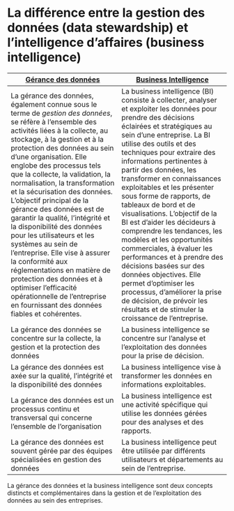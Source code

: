 # **La différence entre la gestion des données (data stewardship) et l’intelligence d’affaires (business intelligence)**
<!-- La gestion des données se concentre sur l’administration et le contrôle des données d’une organisation. Cela inclut de 
* Définir les politiques et les processus pour la collecte, le stockage, la protection et la distribution des données
* Assurer la qualité, l’intégrité et la sécurité des données
* Gérer les cycles de vie des données
* Conformité aux réglementations sur les données

L’intelligence d’affaires, d’un autre côté, se concentre sur l’analyse et l’exploitation des données pour prendre de meilleures décisions commerciales. Cela comprend des activités comme 
* Collecter, intégrer et transformer des données provenant de sources diverses
* Analyser les données pour identifier les tendances, les modèles et les opportunités
* Créer des tableaux de bord, des rapports et des visualisations pour communiquer les informations clés
* Utiliser des techniques avancées comme l’analyse prédictive pour éclairer la prise de décision
 -->

[Gérance des données](../dataStewarding) | [Business Intelligence](../bi)
---|---
La gérance des données, également connue sous le terme de _gestion des données_, se réfère à l’ensemble des activités liées à la collecte, au stockage, à la gestion et à la protection des données au sein d’une organisation. Elle englobe des processus tels que la collecte, la validation, la normalisation, la transformation et la sécurisation des données. L’objectif principal de la gérance des données est de garantir la qualité, l’intégrité et la disponibilité des données pour les utilisateurs et les systèmes au sein de l’entreprise. Elle vise à assurer la conformité aux réglementations en matière de protection des données et à optimiser l’efficacité opérationnelle de l’entreprise en fournissant des données fiables et cohérentes.|La business intelligence (BI)  consiste à collecter, analyser et exploiter les données pour prendre des décisions éclairées et stratégiques au sein d’une entreprise. La BI utilise des outils et des techniques pour extraire des informations pertinentes à partir des données, les transformer en connaissances exploitables et les présenter sous forme de rapports, de tableaux de bord et de visualisations. L’objectif de la BI est d’aider les décideurs à comprendre les tendances, les modèles et les opportunités commerciales, à évaluer les performances et à prendre des décisions basées sur des données objectives. Elle permet d’optimiser les processus, d’améliorer la prise de décision, de prévoir les résultats et de stimuler la croissance de l’entreprise.
La gérance des données se concentre sur la collecte, la gestion et la protection des données | La business intelligence se concentre sur l’analyse et l’exploitation des données pour la prise de décision.
La gérance des données est axée sur la qualité, l’intégrité et la disponibilité des données | La business intelligence vise à transformer les données en informations exploitables.
La gérance des données est un processus continu et transversal qui concerne l’ensemble de l’organisation | La business intelligence est une activité spécifique qui utilise les données gérées pour des analyses et des rapports.
La gérance des données est souvent gérée par des équipes spécialisées en gestion des données | La business intelligence peut être utilisée par différents utilisateurs et départements au sein de l’entreprise.

La gérance des données et la business intelligence sont deux concepts distincts et complémentaires dans la gestion et de l’exploitation des données au sein des entreprises.